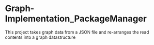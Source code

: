 # Graph-Implementation_PackageManager
This project takes graph data from a JSON file and re-arranges the read contents into a graph datastructure
